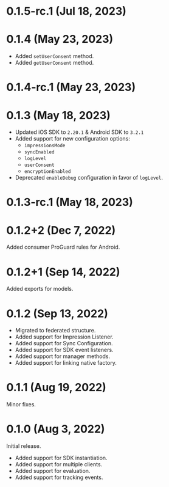 # 0.1.5-rc.1 (Jul 18, 2023)

# 0.1.4 (May 23, 2023)

* Added `setUserConsent` method.
* Added `getUserConsent` method.

# 0.1.4-rc.1 (May 23, 2023)

# 0.1.3 (May 18, 2023)

* Updated iOS SDK to `2.20.1` & Android SDK to `3.2.1`
* Added support for new configuration options:
    * `impressionsMode`
    * `syncEnabled`
    * `logLevel`
    * `userConsent`
    * `encryptionEnabled`
* Deprecated `enableDebug` configuration in favor of `logLevel`.

# 0.1.3-rc.1 (May 18, 2023)

# 0.1.2+2 (Dec 7, 2022)

Added consumer ProGuard rules for Android.

# 0.1.2+1 (Sep 14, 2022)

Added exports for models.

# 0.1.2 (Sep 13, 2022)

* Migrated to federated structure.
* Added support for Impression Listener.
* Added support for Sync Configuration.
* Added support for SDK event listeners.
* Added support for manager methods.
* Added support for linking native factory.

# 0.1.1 (Aug 19, 2022)

Minor fixes.

# 0.1.0 (Aug 3, 2022)

Initial release.

* Added support for SDK instantiation.
* Added support for multiple clients.
* Added support for evaluation.
* Added support for tracking events.

